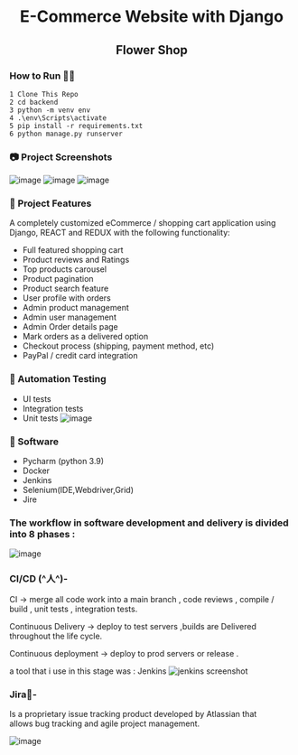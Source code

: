 <h1 align=center>E-Commerce Website with Django </h1>
<h2 align=center>Flower Shop</h2>


### How to Run 🏃‍♀️

```shell
1 Clone This Repo
2 cd backend
3 python -m venv env
4 .\env\Scripts\activate
5 pip install -r requirements.txt 
6 python manage.py runserver

```

### 📷 Project Screenshots

![image](https://user-images.githubusercontent.com/49075279/198839384-47e02548-5509-4d67-9fff-3883819dc514.png)
![image](https://user-images.githubusercontent.com/49075279/198839482-c012d7ba-ad10-4178-98f3-ebd9b0c4c94f.png)
![image](https://user-images.githubusercontent.com/49075279/198839612-8bb186da-e900-4877-a6ce-7bff5556b4a8.png)




### 🚀 Project Features

A completely customized eCommerce / shopping cart application using Django, REACT and REDUX with the following functionality:

- Full featured shopping cart
- Product reviews and Ratings
- Top products carousel
- Product pagination
- Product search feature
- User profile with orders
- Admin product management
- Admin user management
- Admin Order details page
- Mark orders as a delivered option
- Checkout process (shipping, payment method, etc)
- PayPal / credit card integration 



### 🚀 Automation Testing
- UI tests
- Integration tests
- Unit tests 
![image](https://user-images.githubusercontent.com/49075279/198846548-819d8d75-a778-4ae7-b32e-68b9d8d7ddfc.png)


### 🚀 Software 
- Pycharm (python 3.9)
- Docker
- Jenkins
- Selenium(IDE,Webdriver,Grid)
- Jire

###  The workflow in software development and delivery is divided into 8 phases :
![image](https://user-images.githubusercontent.com/49075279/198845774-85a7fcb6-0e7c-48ac-9d13-c7e5c9366bc0.png)


### CI/CD (^人^)-
 CI -> merge all code work into a main branch , code reviews , compile / build , unit tests , integration tests.

 Continuous Delivery -> deploy to test servers ,builds are Delivered throughout the life cycle.

 Continuous deployment -> deploy to prod servers or release .
 
 a tool that i use in this stage was : Jenkins
 ![jenkins screenshot](https://user-images.githubusercontent.com/49075279/198846255-1281eaee-80bf-4b1c-b0c5-3c35ca2c6b9a.png)





### Jira🤖-
Is a proprietary issue tracking product developed by Atlassian that allows bug tracking and agile project management.

![image](https://user-images.githubusercontent.com/49075279/198846526-72069224-a90c-45ae-9ad3-a63e257abf6b.png)










